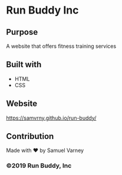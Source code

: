 # Run Buddy Inc

## Purpose
A website that offers fitness training services

## Built with
* HTML
* CSS

## Website
https://samvrny.github.io/run-buddy/

## Contribution
Made with ❤️ by Samuel Varney

### ©️2019 Run Buddy, Inc 
